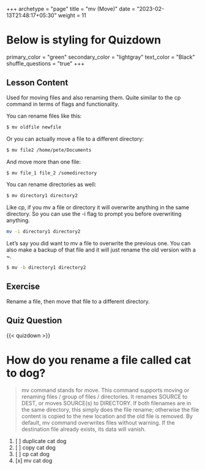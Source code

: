 +++
archetype = "page"
title = "mv (Move)"
date = "2023-02-13T21:48:17+05:30"
weight = 11
# Below is styling for Quizdown
primary_color = "green"
secondary_color = "lightgray"
text_color = "Black"
shuffle_questions = "true"
+++

## Lesson Content

Used for moving files and also renaming them. Quite similar to the cp command in terms of flags and functionality. 

You can rename files like this:

```bash 
$ mv oldfile newfile
```

Or you can actually move a file to a different directory: 

```bash
$ mv file2 /home/pete/Documents
```

And move more than one file:

```bash
$ mv file_1 file_2 /somedirectory
```

You can rename directories as well:

```bash
$ mv directory1 directory2
```

Like cp, if you mv a file or directory it will overwrite anything in the same directory. So you can use the -i flag to prompt you before overwriting anything.

```bash
mv -i directory1 directory2
```

Let’s say you did want to mv a file to overwrite the previous one. You can also make a backup of that file and it will just rename the old version with a ~. 

```bash
$ mv -b directory1 directory2
```

## Exercise

Rename a file, then move that file to a different directory.

## Quiz Question

{{< quizdown >}}

# How do you rename a file called cat to dog?

> mv command stands for move. This command supports moving or renaming files / group of files / directories. It renames SOURCE to DEST, or moves SOURCE(s) to DIRECTORY. If both filenames are in the same directory, this simply does the file rename; otherwise the file content is copied to the new location and the old file is removed. By default, mv command overwrites files without warning. If the destination file already exists, its data will vanish.

1. [ ] duplicate cat dog
2. [ ] copy cat dog
3. [ ] cp cat dog
4. [x] mv cat dog
